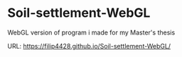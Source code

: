﻿# Soil-settlement-WebGL

WebGL version of program i made for my Master's thesis

URL:
https://filip4428.github.io/Soil-settlement-WebGL/
